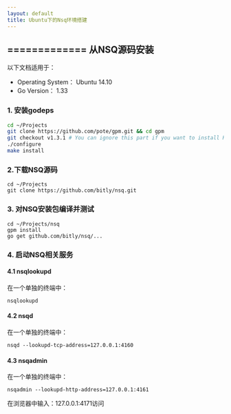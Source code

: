 ```yaml
---
layout: default
title: Ubuntu下的Nsq环境搭建
---
```

=============
从NSQ源码安装
-----------

以下文档适用于：

- Operating System： Ubuntu 14.10
- Go Version： 1.33


### 1. 安装godeps

```bash
cd ~/Projects
git clone https://github.com/pote/gpm.git && cd gpm
git checkout v1.3.1 # You can ignore this part if you want to install HEAD.
./configure
make install
```

### 2.下载NSQ源码

```
cd ~/Projects
git clone https://github.com/bitly/nsq.git
```

### 3. 对NSQ安装包编译并测试

```
cd ~/Projects/nsq
gpm install
go get github.com/bitly/nsq/...
```

### 4. 启动NSQ相关服务

#### 4.1 nsqlookupd

在一个单独的终端中：

```
nsqlookupd
```

#### 4.2 nsqd

在一个单独的终端中：

```
nsqd --lookupd-tcp-address=127.0.0.1:4160
```

#### 4.3 nsqadmin

在一个单独的终端中：

```
nsqadmin --lookupd-http-address=127.0.0.1:4161
```

在浏览器中输入：127.0.0.1:4171访问
